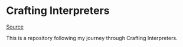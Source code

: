 # Crafting Interpreters

[Source](http://www.craftinginterpreters.com/contents.**html**)

This is a repository following my journey through Crafting Interpreters.
